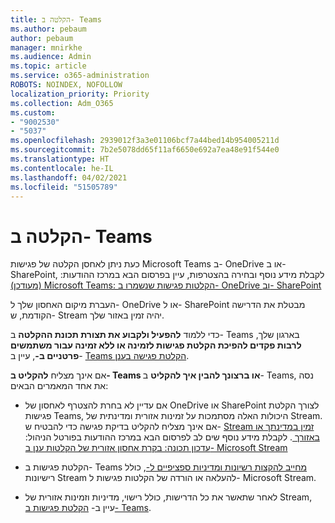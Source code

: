 ```yaml
---
title: הקלטה ב- Teams
ms.author: pebaum
author: pebaum
manager: mnirkhe
ms.audience: Admin
ms.topic: article
ms.service: o365-administration
ROBOTS: NOINDEX, NOFOLLOW
localization_priority: Priority
ms.collection: Adm_O365
ms.custom:
- "9002530"
- "5037"
ms.openlocfilehash: 2939012f3a3e01106bcf7a44bed14b954005211d
ms.sourcegitcommit: 7b2e5078dd65f11af6650e692a7ea48e91f544e0
ms.translationtype: HT
ms.contentlocale: he-IL
ms.lasthandoff: 04/02/2021
ms.locfileid: "51505789"
---
```

# <a name="recording-in-teams"></a>הקלטה ב- Teams

כעת ניתן לאחסן הקלטה של פגישות Microsoft Teams ב- OneDrive או ב- SharePoint, לקבלת מידע נוסף ובחירה בהצטרפות, עיין בפרסום הבא במרכז ההודעות: [(מעודכן) Microsoft Teams: הקלטות פגישות שנשמרו ב- OneDrive וב- SharePoint](https://portal.microsoft.com/Adminportal/Home?ref=MessageCenter&id=MC222640)

העברת מיקום האחסון שלך ל- OneDrive או ל- SharePoint מבטלת את הדרישה הקודמת, ש- Stream יהיה זמין באזור שלך.

כדי ללמוד **להפעיל ולקבוע את תצורת תכונת ההקלטה** ב- Teams בארגון שלך, **לרבות פקדים להפיכת הקלטת פגישות לזמינה או ללא זמינה עבור משתמשים פרטניים ב-**, עיין ב- [Teams הקלטת פגישה בענן](https://docs.microsoft.com/microsoftteams/cloud-recording).

אם אינך מצליח **להקליט ב- Teams או ברצונך להבין איך להקליט** ב- Teams, נסה את אחד המאמרים הבאים:

- אם עדיין לא בחרת להצטרף לאחסון של OneDrive או SharePoint לצורך הקלטת פגישות Teams, היכולות האלה מסתמכות על זמינות אזורית ומדינתית של Stream. אם אינך מצליח להקליט בדיקת פגישה כדי להבטיח ש- [Stream זמין במדינתך או באזורך ](https://docs.microsoft.com/stream/faq#which-regions-does-microsoft-stream-host-my-data-in). לקבלת מידע נוסף שים לב לפרסום הבא במרכז ההודעות בפורטל הניהול: [עדכון תכונה: בקרת אחסון אזורית של הקלטות ענן ב- Microsoft Stream](https://admin.microsoft.com/AdminPortal/Home#/MessageCenter?id=MC214327)

- הקלטת פגישות ב- Teams [מחייב להקצות רשיונות ומדיניות ספציפיים ל-](https://docs.microsoft.com/microsoftteams/cloud-recording#prerequisites-for-teams-cloud-meeting-recording), כולל רישיונות Stream להעלאה או הורדה של הקלטות פגישות ל- Microsoft Stream.

- לאחר שתאשר את כל הדרישות, כולל רישוי, מדיניות וזמינות אזורית של Stream, עיין ב- [הקלטת פגישות ב- Teams](https://support.office.com/article/34dfbe7f-b07d-4a27-b4c6-de62f1348c24).
